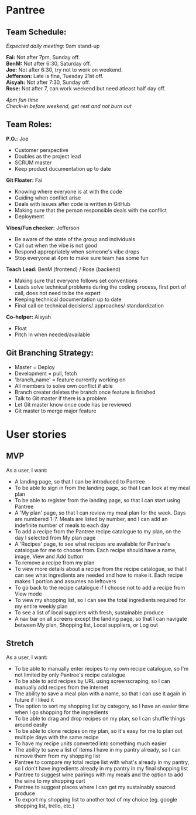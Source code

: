 # Pantree

## Team Schedule:

*Expected daily meeting:* 9am stand-up

**Fai:** Not after 7pm, Sunday off.      
**BenM:** Not after 6:30, Saturday off.     
**Joe:** Not after 6:30, try not to work on weekend.    
**Jefferson:** Late is fine, Tuesday 21st off.  
**Aisyah:** Not after 7:30, Sunday off.   
**Rose:** Not after 7, can work weekend but need atleast half day off.    

*4pm fun time*       
*Check-in before weekend, get rest and not burn out*

## Team Roles:

**P.O.:** Joe
- Customer perspective
- Doubles as the project lead
- SCRUM master
- Keep product ducumentation up to date

**Git Floater:** Fai
- Knowing where everyone is at with the code
- Guiding when conflict arise
- Deals with issues after code is written in GitHub
- Making sure that the person responsible deals with the conflict
- Deployment

**Vibes/Fun checker:** Jefferson
- Be aware of the state of the group and individuals
- Call out when the vibe is not good
- Respond appropriately when someone's vibe drops
- Stop everyone at 4pm to make sure team has some fun

**Teach Lead:** BenM (frontend) / Rose (backend)
- Making sure that everyone follows set conventions
- Leads solve technical problems during the coding process, first port of call, does not need to be the expert
- Keeping technical documentation up to date
- Final call on technical decisions/ approaches/ standardization

**Co-helper:** Aisyah
- Float
- Pitch in when needed/available

## Git Branching Strategy:
- Master = Deploy
- Development = pull, fetch
- 'branch_name' = feature currently working on
- All members to solve own conflict if able
- Branch creater deletes the branch once feature is finished
- Talk to Git master if there is a problem
- Let Git master know once code has be reviewed
- Git master to merge major feature

# User stories

## MVP

As a user, I want:

- A landing page, so that I can be introduced to Pantree
- To be able to sign in from the landing page, so that I can look at my meal plan
- To be able to register from the landing page, so that I can start using Pantree
- A 'My plan' page, so that I can review my meal plan for the week. Days are numbered 1-7. Meals are listed by number, and I can add an indefinite number of meals to each day
- To add a recipe from the Pantree recipe catalogue to my plan, on the day I selected from My plan page
- A 'Recipes' page, to see what recipes are available for Pantree's catalogue for me to choose from. Each recipe should have a name, image, View and Add button
- To remove a recipe from my plan
- To view more details about a recipe from the recipe catalogue, so that I can see what ingredients are needed and how to make it. Each recipe makes 1 portion and assumes no leftovers
- To go back to the recipe catalogue if I choose not to add a recipe from View mode
- To view my shopping list, so I can see the total ingredients required for my entire weekly plan
- To see a list of local suppliers with fresh, sustainable produce
- A nav bar on all screens except the landing page, so that I can navigate between My plan, Shopping list, Local suppliers, or Log out

## Stretch

As a user, I want:

- To be able to manually enter recipes to my own recipe catalogue, so I'm not limited by only Pantree's recipe catalogue
- To be able to add recipes by URL using screenscraping, so I can manually add recipes from the internet
- The ability to save a meal plan with a name, so that I can use it again in future if I liked it
- The option to sort my shopping list by category, so I have an easier time when I go shopping for the ingredients
- To be able to drag and drop recipes on my plan, so I can shuffle things around easily
- To be able to clone recipes on my plan, so it's easy for me to plan out multiple days with the same recipe
- To have my recipe units converted into something much easier
- The ability to save a list of items I have in my pantry already, so I can remove them from my shopping list
- Pantree to compare my total recipe list with what's already in my pantry, so I don't have ingredients already in my pantry in my final shopping list
- Pantree to suggest wine pairings with my meals and the option to add the wine to my shopping cart
- Pantree to suggest places where I can get my sustainably sourced produce
- To export my shopping list to another tool of my choice (eg. google shopping list, trello, etc.)